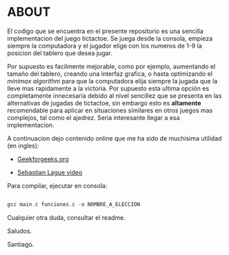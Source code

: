 # ABOUT

El codigo que se encuentra en el presente repositorio es una sencilla implementacion del juego tictactoe. Se juega desde la consola, empieza siempre la computadora y el
jugador elige con los numeros de 1-9 la posicion del tablero que desea jugar.

Por supuesto es facilmente mejorable, como por ejemplo, aumentando el tamaño del tablero, creando una interfaz grafica, o hasta optimizando el *minimax algorithm* para
que la computadora elija siempre la jugada que la lleve mas rapidamente a la victoria. Por supuesto esta ultima opción es completamente innecesaria debido al nivel sencillez que se presenta
en las alternativas de jugadas de tictactoe, sin embargo esto es **altamente** recomendable para aplicar en situaciones similares en otros juegos mas complejos, tal como el ajedrez. Seria
interesante llegar a esa implementacion.

A continuacion dejo contenido online que me ha sido de muchisima utilidad (en ingles):

* [Geekforgeeks.org](https://www.geeksforgeeks.org/minimax-algorithm-in-game-theory-set-1-introduction/)

* [Sebastian Lague video](https://www.youtube.com/watch?v=l-hh51ncgDI)

Para compilar, ejecutar en consola:

```C

gcc main.c funciones.c -o NOMBRE_A_ELECCION

```

Cualquier otra duda, consultar el readme.

Saludos.

Santiago.
